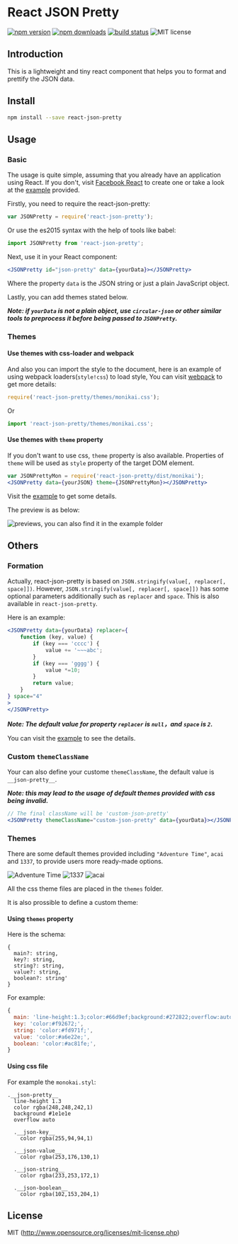 # React JSON Pretty

[![npm version](https://badge.fury.io/js/react-json-pretty.svg)](https://badge.fury.io/js/react-json-pretty)
[![npm downloads](https://img.shields.io/npm/dm/react-json-pretty.svg)](https://www.npmjs.com/package/react-json-pretty)
[![build status](https://api.travis-ci.org/chenckang/react-json-pretty.svg?branch=master)](https://travis-ci.org/chenckang/react-json-pretty)
![MIT license](https://img.shields.io/github/license/mashape/apistatus.svg)

## Introduction

This is a lightweight and tiny react component that helps you to format and prettify the JSON data. 

## Install
```bash
npm install --save react-json-pretty
```

## Usage

### Basic

The usage is quite simple, assuming that you already have an application using React. If you don't, visit [Facebook React](https://reactjs.org/) to create one or take a look at the [example](https://github.com/chenckang/react-json-pretty/tree/master/example) provided.

Firstly, you need to require the react-json-pretty:

```javascript
var JSONPretty = require('react-json-pretty');
```
Or use the es2015 syntax with the help of tools like babel:

```javascript
import JSONPretty from 'react-json-pretty';
```

Next, use it in your React component:

```jsx
<JSONPretty id="json-pretty" data={yourData}></JSONPretty>
```

Where the property `data` is the JSON string or just a plain JavaScript object.

Lastly, you can add themes stated below.

***Note: if `yourData` is not a plain object, use `circular-json` or other similar tools to preprocess it before being passed to `JSONPretty`.***

### Themes

#### Use themes with css-loader and webpack

And also you can import the style to the document, here is an example of using webpack loaders(`style!css`) to load style, You can visit [webpack](https://webpack.js.org/) to get more details:

```javascript
require('react-json-pretty/themes/monikai.css');
```

Or

```javascript
import 'react-json-pretty/themes/monikai.css';
```

#### Use themes with `theme` property

If you don't want to use css, `theme` property is also available. Properties of `theme` will be used as `style` property of the target DOM element.

```jsx
var JSONPrettyMon = require('react-json-pretty/dist/monikai');
<JSONPretty data={yourJSON} theme={JSONPrettyMon}></JSONPretty>
```

Visit the [example](https://github.com/chenckang/react-json-pretty/tree/master/example) to get some details.

The preview is as below:

![previews, you can also find it in the example folder](https://github.com/chenckang/react-json-pretty/blob/master/example/preview.png?raw=true)

## Others

### Formation

Actually, react-json-pretty is based on `JSON.stringify(value[, replacer[, space]])`. However, `JSON.stringify(value[, replacer[, space]])` has some optional parameters additionally such as `replacer` and `space`. This is also available in `react-json-pretty`.

Here is an example:

```jsx
<JSONPretty data={yourData} replacer={
    function (key, value) {
        if (key === 'cccc') {
            value += '~~~abc';
        }
        if (key === 'gggg') {
            value *=10;
        }
        return value;
    }
} space="4"
>
</JSONPretty>
```

***Note: The default value for property `replacer` is `null`，and `space` is `2`.***

You can visit the [example](https://github.com/chenckang/react-json-pretty/tree/master/example) to see the details.

### Custom `themeClassName`

Your can also define your custome `themeClassName`, the default value is `__json-pretty__`.

***Note: this may lead to the usage of default themes provided with css being invalid.***

```jsx
// The final className will be 'custom-json-pretty'
<JSONPretty themeClassName="custom-json-pretty" data={yourData}></JSONPretty>
```

### Themes

There are some default themes provided including `"Adventure Time"`, `acai` and `1337`, to provide users more ready-made options.

![Adventure Time](https://github.com/chenckang/react-json-pretty/blob/master/example/at.png?raw=true)
![1337](https://github.com/chenckang/react-json-pretty/blob/master/example/1337.png?raw=true)
![acai](https://github.com/chenckang/react-json-pretty/blob/master/example/acai.png?raw=true)

All the css theme files are placed in the `themes` folder.

It is also prossible to define a custom theme:

#### Using `themes` property

Here is the schema:

```
{
  main?: string,
  key?: string,
  string?: string,
  value?: string,
  boolean?: string'
}
```

For example: 

```js
{
  main: 'line-height:1.3;color:#66d9ef;background:#272822;overflow:auto;',
  key: 'color:#f92672;',
  string: 'color:#fd971f;',
  value: 'color:#a6e22e;',
  boolean: 'color:#ac81fe;',
}
```

#### Using css file

For example the `monokai.styl`:

```
.__json-pretty__ 
  line-height 1.3
  color rgba(248,248,242,1)
  background #1e1e1e
  overflow auto

  .__json-key__
    color rgba(255,94,94,1)

  .__json-value__
    color rgba(253,176,130,1)

  .__json-string__
    color rgba(233,253,172,1)

  .__json-boolean__
    color rgba(102,153,204,1)
```

## License

MIT (http://www.opensource.org/licenses/mit-license.php)
